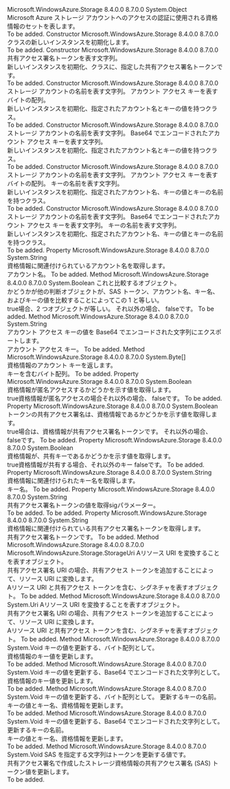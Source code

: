 <Type Name="StorageCredentials" FullName="Microsoft.WindowsAzure.Storage.Auth.StorageCredentials">
  <TypeSignature Language="C#" Value="public sealed class StorageCredentials" />
  <TypeSignature Language="ILAsm" Value=".class public auto ansi sealed beforefieldinit StorageCredentials extends System.Object" />
  <TypeSignature Language="DocId" Value="T:Microsoft.WindowsAzure.Storage.Auth.StorageCredentials" />
  <TypeSignature Language="VB.NET" Value="Public NotInheritable Class StorageCredentials" />
  <TypeSignature Language="F#" Value="type StorageCredentials = class" />
  <AssemblyInfo>
    <AssemblyName>Microsoft.WindowsAzure.Storage</AssemblyName>
    <AssemblyVersion>8.4.0.0</AssemblyVersion>
    <AssemblyVersion>8.7.0.0</AssemblyVersion>
  </AssemblyInfo>
  <Base>
    <BaseTypeName>System.Object</BaseTypeName>
  </Base>
  <Interfaces />
  <Docs>
    <summary>
            Microsoft Azure ストレージ アカウントへのアクセスの認証に使用される資格情報のセットを表します。
            </summary>
    <remarks>To be added.</remarks>
  </Docs>
  <Members>
    <Member MemberName=".ctor">
      <MemberSignature Language="C#" Value="public StorageCredentials ();" />
      <MemberSignature Language="ILAsm" Value=".method public hidebysig specialname rtspecialname instance void .ctor() cil managed" />
      <MemberSignature Language="DocId" Value="M:Microsoft.WindowsAzure.Storage.Auth.StorageCredentials.#ctor" />
      <MemberSignature Language="VB.NET" Value="Public Sub New ()" />
      <MemberType>Constructor</MemberType>
      <AssemblyInfo>
        <AssemblyName>Microsoft.WindowsAzure.Storage</AssemblyName>
        <AssemblyVersion>8.4.0.0</AssemblyVersion>
        <AssemblyVersion>8.7.0.0</AssemblyVersion>
      </AssemblyInfo>
      <Parameters />
      <Docs>
        <summary>
            <see cref="T:Microsoft.WindowsAzure.Storage.Auth.StorageCredentials" /> クラスの新しいインスタンスを初期化します。
            </summary>
        <remarks>To be added.</remarks>
      </Docs>
    </Member>
    <Member MemberName=".ctor">
      <MemberSignature Language="C#" Value="public StorageCredentials (string sasToken);" />
      <MemberSignature Language="ILAsm" Value=".method public hidebysig specialname rtspecialname instance void .ctor(string sasToken) cil managed" />
      <MemberSignature Language="DocId" Value="M:Microsoft.WindowsAzure.Storage.Auth.StorageCredentials.#ctor(System.String)" />
      <MemberSignature Language="VB.NET" Value="Public Sub New (sasToken As String)" />
      <MemberSignature Language="F#" Value="new Microsoft.WindowsAzure.Storage.Auth.StorageCredentials : string -&gt; Microsoft.WindowsAzure.Storage.Auth.StorageCredentials" Usage="new Microsoft.WindowsAzure.Storage.Auth.StorageCredentials sasToken" />
      <MemberType>Constructor</MemberType>
      <AssemblyInfo>
        <AssemblyName>Microsoft.WindowsAzure.Storage</AssemblyName>
        <AssemblyVersion>8.4.0.0</AssemblyVersion>
        <AssemblyVersion>8.7.0.0</AssemblyVersion>
      </AssemblyInfo>
      <Parameters>
        <Parameter Name="sasToken" Type="System.String" />
      </Parameters>
      <Docs>
        <param name="sasToken">共有アクセス署名トークンを表す文字列。</param>
        <summary>
            新しいインスタンスを初期化、<see cref="T:Microsoft.WindowsAzure.Storage.Auth.StorageCredentials" />クラスに、指定した共有アクセス署名トークンです。
            </summary>
        <remarks>To be added.</remarks>
      </Docs>
    </Member>
    <Member MemberName=".ctor">
      <MemberSignature Language="C#" Value="public StorageCredentials (string accountName, byte[] keyValue);" />
      <MemberSignature Language="ILAsm" Value=".method public hidebysig specialname rtspecialname instance void .ctor(string accountName, unsigned int8[] keyValue) cil managed" />
      <MemberSignature Language="DocId" Value="M:Microsoft.WindowsAzure.Storage.Auth.StorageCredentials.#ctor(System.String,System.Byte[])" />
      <MemberSignature Language="VB.NET" Value="Public Sub New (accountName As String, keyValue As Byte())" />
      <MemberSignature Language="F#" Value="new Microsoft.WindowsAzure.Storage.Auth.StorageCredentials : string * byte[] -&gt; Microsoft.WindowsAzure.Storage.Auth.StorageCredentials" Usage="new Microsoft.WindowsAzure.Storage.Auth.StorageCredentials (accountName, keyValue)" />
      <MemberType>Constructor</MemberType>
      <AssemblyInfo>
        <AssemblyName>Microsoft.WindowsAzure.Storage</AssemblyName>
        <AssemblyVersion>8.4.0.0</AssemblyVersion>
        <AssemblyVersion>8.7.0.0</AssemblyVersion>
      </AssemblyInfo>
      <Parameters>
        <Parameter Name="accountName" Type="System.String" />
        <Parameter Name="keyValue" Type="System.Byte[]" />
      </Parameters>
      <Docs>
        <param name="accountName">ストレージ アカウントの名前を表す文字列。</param>
        <param name="keyValue">アカウント アクセス キーを表すバイトの配列。</param>
        <summary>
            新しいインスタンスを初期化、<see cref="T:Microsoft.WindowsAzure.Storage.Auth.StorageCredentials" />指定されたアカウント名とキーの値を持つクラス。
            </summary>
        <remarks>To be added.</remarks>
      </Docs>
    </Member>
    <Member MemberName=".ctor">
      <MemberSignature Language="C#" Value="public StorageCredentials (string accountName, string keyValue);" />
      <MemberSignature Language="ILAsm" Value=".method public hidebysig specialname rtspecialname instance void .ctor(string accountName, string keyValue) cil managed" />
      <MemberSignature Language="DocId" Value="M:Microsoft.WindowsAzure.Storage.Auth.StorageCredentials.#ctor(System.String,System.String)" />
      <MemberSignature Language="VB.NET" Value="Public Sub New (accountName As String, keyValue As String)" />
      <MemberSignature Language="F#" Value="new Microsoft.WindowsAzure.Storage.Auth.StorageCredentials : string * string -&gt; Microsoft.WindowsAzure.Storage.Auth.StorageCredentials" Usage="new Microsoft.WindowsAzure.Storage.Auth.StorageCredentials (accountName, keyValue)" />
      <MemberType>Constructor</MemberType>
      <AssemblyInfo>
        <AssemblyName>Microsoft.WindowsAzure.Storage</AssemblyName>
        <AssemblyVersion>8.4.0.0</AssemblyVersion>
        <AssemblyVersion>8.7.0.0</AssemblyVersion>
      </AssemblyInfo>
      <Parameters>
        <Parameter Name="accountName" Type="System.String" />
        <Parameter Name="keyValue" Type="System.String" />
      </Parameters>
      <Docs>
        <param name="accountName">ストレージ アカウントの名前を表す文字列。</param>
        <param name="keyValue">Base64 でエンコードされたアカウント アクセス キーを表す文字列。</param>
        <summary>
            新しいインスタンスを初期化、<see cref="T:Microsoft.WindowsAzure.Storage.Auth.StorageCredentials" />指定されたアカウント名とキーの値を持つクラス。
            </summary>
        <remarks>To be added.</remarks>
      </Docs>
    </Member>
    <Member MemberName=".ctor">
      <MemberSignature Language="C#" Value="public StorageCredentials (string accountName, byte[] keyValue, string keyName);" />
      <MemberSignature Language="ILAsm" Value=".method public hidebysig specialname rtspecialname instance void .ctor(string accountName, unsigned int8[] keyValue, string keyName) cil managed" />
      <MemberSignature Language="DocId" Value="M:Microsoft.WindowsAzure.Storage.Auth.StorageCredentials.#ctor(System.String,System.Byte[],System.String)" />
      <MemberSignature Language="VB.NET" Value="Public Sub New (accountName As String, keyValue As Byte(), keyName As String)" />
      <MemberSignature Language="F#" Value="new Microsoft.WindowsAzure.Storage.Auth.StorageCredentials : string * byte[] * string -&gt; Microsoft.WindowsAzure.Storage.Auth.StorageCredentials" Usage="new Microsoft.WindowsAzure.Storage.Auth.StorageCredentials (accountName, keyValue, keyName)" />
      <MemberType>Constructor</MemberType>
      <AssemblyInfo>
        <AssemblyName>Microsoft.WindowsAzure.Storage</AssemblyName>
        <AssemblyVersion>8.4.0.0</AssemblyVersion>
        <AssemblyVersion>8.7.0.0</AssemblyVersion>
      </AssemblyInfo>
      <Parameters>
        <Parameter Name="accountName" Type="System.String" />
        <Parameter Name="keyValue" Type="System.Byte[]" />
        <Parameter Name="keyName" Type="System.String" />
      </Parameters>
      <Docs>
        <param name="accountName">ストレージ アカウントの名前を表す文字列。</param>
        <param name="keyValue">アカウント アクセス キーを表すバイトの配列。</param>
        <param name="keyName">キーの名前を表す文字列。</param>
        <summary>
            新しいインスタンスを初期化、<see cref="T:Microsoft.WindowsAzure.Storage.Auth.StorageCredentials" />指定されたアカウント名、キーの値とキーの名前を持つクラス。
            </summary>
        <remarks>To be added.</remarks>
      </Docs>
    </Member>
    <Member MemberName=".ctor">
      <MemberSignature Language="C#" Value="public StorageCredentials (string accountName, string keyValue, string keyName);" />
      <MemberSignature Language="ILAsm" Value=".method public hidebysig specialname rtspecialname instance void .ctor(string accountName, string keyValue, string keyName) cil managed" />
      <MemberSignature Language="DocId" Value="M:Microsoft.WindowsAzure.Storage.Auth.StorageCredentials.#ctor(System.String,System.String,System.String)" />
      <MemberSignature Language="VB.NET" Value="Public Sub New (accountName As String, keyValue As String, keyName As String)" />
      <MemberSignature Language="F#" Value="new Microsoft.WindowsAzure.Storage.Auth.StorageCredentials : string * string * string -&gt; Microsoft.WindowsAzure.Storage.Auth.StorageCredentials" Usage="new Microsoft.WindowsAzure.Storage.Auth.StorageCredentials (accountName, keyValue, keyName)" />
      <MemberType>Constructor</MemberType>
      <AssemblyInfo>
        <AssemblyName>Microsoft.WindowsAzure.Storage</AssemblyName>
        <AssemblyVersion>8.4.0.0</AssemblyVersion>
        <AssemblyVersion>8.7.0.0</AssemblyVersion>
      </AssemblyInfo>
      <Parameters>
        <Parameter Name="accountName" Type="System.String" />
        <Parameter Name="keyValue" Type="System.String" />
        <Parameter Name="keyName" Type="System.String" />
      </Parameters>
      <Docs>
        <param name="accountName">ストレージ アカウントの名前を表す文字列。</param>
        <param name="keyValue">Base64 でエンコードされたアカウント アクセス キーを表す文字列。</param>
        <param name="keyName">キーの名前を表す文字列。</param>
        <summary>
            新しいインスタンスを初期化、<see cref="T:Microsoft.WindowsAzure.Storage.Auth.StorageCredentials" />指定されたアカウント名、キーの値とキーの名前を持つクラス。
            </summary>
        <remarks>To be added.</remarks>
      </Docs>
    </Member>
    <Member MemberName="AccountName">
      <MemberSignature Language="C#" Value="public string AccountName { get; }" />
      <MemberSignature Language="ILAsm" Value=".property instance string AccountName" />
      <MemberSignature Language="DocId" Value="P:Microsoft.WindowsAzure.Storage.Auth.StorageCredentials.AccountName" />
      <MemberSignature Language="VB.NET" Value="Public ReadOnly Property AccountName As String" />
      <MemberSignature Language="F#" Value="member this.AccountName : string" Usage="Microsoft.WindowsAzure.Storage.Auth.StorageCredentials.AccountName" />
      <MemberType>Property</MemberType>
      <AssemblyInfo>
        <AssemblyName>Microsoft.WindowsAzure.Storage</AssemblyName>
        <AssemblyVersion>8.4.0.0</AssemblyVersion>
        <AssemblyVersion>8.7.0.0</AssemblyVersion>
      </AssemblyInfo>
      <ReturnValue>
        <ReturnType>System.String</ReturnType>
      </ReturnValue>
      <Docs>
        <summary>
            資格情報に関連付けられているアカウント名を取得します。
            </summary>
        <value>アカウント名。</value>
        <remarks>To be added.</remarks>
      </Docs>
    </Member>
    <Member MemberName="Equals">
      <MemberSignature Language="C#" Value="public bool Equals (Microsoft.WindowsAzure.Storage.Auth.StorageCredentials other);" />
      <MemberSignature Language="ILAsm" Value=".method public hidebysig instance bool Equals(class Microsoft.WindowsAzure.Storage.Auth.StorageCredentials other) cil managed" />
      <MemberSignature Language="DocId" Value="M:Microsoft.WindowsAzure.Storage.Auth.StorageCredentials.Equals(Microsoft.WindowsAzure.Storage.Auth.StorageCredentials)" />
      <MemberSignature Language="VB.NET" Value="Public Function Equals (other As StorageCredentials) As Boolean" />
      <MemberSignature Language="F#" Value="override this.Equals : Microsoft.WindowsAzure.Storage.Auth.StorageCredentials -&gt; bool" Usage="storageCredentials.Equals other" />
      <MemberType>Method</MemberType>
      <AssemblyInfo>
        <AssemblyName>Microsoft.WindowsAzure.Storage</AssemblyName>
        <AssemblyVersion>8.4.0.0</AssemblyVersion>
        <AssemblyVersion>8.7.0.0</AssemblyVersion>
      </AssemblyInfo>
      <ReturnValue>
        <ReturnType>System.Boolean</ReturnType>
      </ReturnValue>
      <Parameters>
        <Parameter Name="other" Type="Microsoft.WindowsAzure.Storage.Auth.StorageCredentials" />
      </Parameters>
      <Docs>
        <param name="other"><see cref="T:Microsoft.WindowsAzure.Storage.Auth.StorageCredentials" />これと比較するオブジェクト。</param>
        <summary>
            かどうかが他の判断<see cref="T:Microsoft.WindowsAzure.Storage.Auth.StorageCredentials" />オブジェクトが、SAS トークン、アカウント名、キー名、およびキーの値を比較することによってこの 1 と等しい。
            </summary>
        <returns>
          <c>true</c>場合、2 つ<see cref="T:Microsoft.WindowsAzure.Storage.Auth.StorageCredentials" />オブジェクトが等しい。 それ以外の場合、 <c>false</c>です。</returns>
        <remarks>To be added.</remarks>
      </Docs>
    </Member>
    <Member MemberName="ExportBase64EncodedKey">
      <MemberSignature Language="C#" Value="public string ExportBase64EncodedKey ();" />
      <MemberSignature Language="ILAsm" Value=".method public hidebysig instance string ExportBase64EncodedKey() cil managed" />
      <MemberSignature Language="DocId" Value="M:Microsoft.WindowsAzure.Storage.Auth.StorageCredentials.ExportBase64EncodedKey" />
      <MemberSignature Language="VB.NET" Value="Public Function ExportBase64EncodedKey () As String" />
      <MemberSignature Language="F#" Value="member this.ExportBase64EncodedKey : unit -&gt; string" Usage="storageCredentials.ExportBase64EncodedKey " />
      <MemberType>Method</MemberType>
      <AssemblyInfo>
        <AssemblyName>Microsoft.WindowsAzure.Storage</AssemblyName>
        <AssemblyVersion>8.4.0.0</AssemblyVersion>
        <AssemblyVersion>8.7.0.0</AssemblyVersion>
      </AssemblyInfo>
      <ReturnValue>
        <ReturnType>System.String</ReturnType>
      </ReturnValue>
      <Parameters />
      <Docs>
        <summary>
            アカウント アクセス キーの値を Base64 でエンコードされた文字列にエクスポートします。
            </summary>
        <returns>アカウント アクセス キー。</returns>
        <remarks>To be added.</remarks>
      </Docs>
    </Member>
    <Member MemberName="ExportKey">
      <MemberSignature Language="C#" Value="public byte[] ExportKey ();" />
      <MemberSignature Language="ILAsm" Value=".method public hidebysig instance unsigned int8[] ExportKey() cil managed" />
      <MemberSignature Language="DocId" Value="M:Microsoft.WindowsAzure.Storage.Auth.StorageCredentials.ExportKey" />
      <MemberSignature Language="VB.NET" Value="Public Function ExportKey () As Byte()" />
      <MemberSignature Language="F#" Value="member this.ExportKey : unit -&gt; byte[]" Usage="storageCredentials.ExportKey " />
      <MemberType>Method</MemberType>
      <AssemblyInfo>
        <AssemblyName>Microsoft.WindowsAzure.Storage</AssemblyName>
        <AssemblyVersion>8.4.0.0</AssemblyVersion>
        <AssemblyVersion>8.7.0.0</AssemblyVersion>
      </AssemblyInfo>
      <ReturnValue>
        <ReturnType>System.Byte[]</ReturnType>
      </ReturnValue>
      <Parameters />
      <Docs>
        <summary>
            資格情報のアカウント キーを返します。
            </summary>
        <returns>キーを含むバイト配列。</returns>
        <remarks>To be added.</remarks>
      </Docs>
    </Member>
    <Member MemberName="IsAnonymous">
      <MemberSignature Language="C#" Value="public bool IsAnonymous { get; }" />
      <MemberSignature Language="ILAsm" Value=".property instance bool IsAnonymous" />
      <MemberSignature Language="DocId" Value="P:Microsoft.WindowsAzure.Storage.Auth.StorageCredentials.IsAnonymous" />
      <MemberSignature Language="VB.NET" Value="Public ReadOnly Property IsAnonymous As Boolean" />
      <MemberSignature Language="F#" Value="member this.IsAnonymous : bool" Usage="Microsoft.WindowsAzure.Storage.Auth.StorageCredentials.IsAnonymous" />
      <MemberType>Property</MemberType>
      <AssemblyInfo>
        <AssemblyName>Microsoft.WindowsAzure.Storage</AssemblyName>
        <AssemblyVersion>8.4.0.0</AssemblyVersion>
        <AssemblyVersion>8.7.0.0</AssemblyVersion>
      </AssemblyInfo>
      <ReturnValue>
        <ReturnType>System.Boolean</ReturnType>
      </ReturnValue>
      <Docs>
        <summary>
            資格情報が匿名アクセスするかどうかを示す値を取得します。
            </summary>
        <value>
          <c>true</c>資格情報が匿名アクセスの場合それ以外の場合、 <c>false</c>です。</value>
        <remarks>To be added.</remarks>
      </Docs>
    </Member>
    <Member MemberName="IsSAS">
      <MemberSignature Language="C#" Value="public bool IsSAS { get; }" />
      <MemberSignature Language="ILAsm" Value=".property instance bool IsSAS" />
      <MemberSignature Language="DocId" Value="P:Microsoft.WindowsAzure.Storage.Auth.StorageCredentials.IsSAS" />
      <MemberSignature Language="VB.NET" Value="Public ReadOnly Property IsSAS As Boolean" />
      <MemberSignature Language="F#" Value="member this.IsSAS : bool" Usage="Microsoft.WindowsAzure.Storage.Auth.StorageCredentials.IsSAS" />
      <MemberType>Property</MemberType>
      <AssemblyInfo>
        <AssemblyName>Microsoft.WindowsAzure.Storage</AssemblyName>
        <AssemblyVersion>8.4.0.0</AssemblyVersion>
        <AssemblyVersion>8.7.0.0</AssemblyVersion>
      </AssemblyInfo>
      <ReturnValue>
        <ReturnType>System.Boolean</ReturnType>
      </ReturnValue>
      <Docs>
        <summary>
            トークンの共有アクセス署名は、資格情報であるかどうかを示す値を取得します。
            </summary>
        <value>
          <c>true</c>場合は、資格情報が共有アクセス署名トークンです。 それ以外の場合、 <c>false</c>です。</value>
        <remarks>To be added.</remarks>
      </Docs>
    </Member>
    <Member MemberName="IsSharedKey">
      <MemberSignature Language="C#" Value="public bool IsSharedKey { get; }" />
      <MemberSignature Language="ILAsm" Value=".property instance bool IsSharedKey" />
      <MemberSignature Language="DocId" Value="P:Microsoft.WindowsAzure.Storage.Auth.StorageCredentials.IsSharedKey" />
      <MemberSignature Language="VB.NET" Value="Public ReadOnly Property IsSharedKey As Boolean" />
      <MemberSignature Language="F#" Value="member this.IsSharedKey : bool" Usage="Microsoft.WindowsAzure.Storage.Auth.StorageCredentials.IsSharedKey" />
      <MemberType>Property</MemberType>
      <AssemblyInfo>
        <AssemblyName>Microsoft.WindowsAzure.Storage</AssemblyName>
        <AssemblyVersion>8.4.0.0</AssemblyVersion>
        <AssemblyVersion>8.7.0.0</AssemblyVersion>
      </AssemblyInfo>
      <ReturnValue>
        <ReturnType>System.Boolean</ReturnType>
      </ReturnValue>
      <Docs>
        <summary>
            資格情報が、共有キーであるかどうかを示す値を取得します。
            </summary>
        <value>
          <c>true</c>資格情報が共有する場合、それ以外のキー <c>false</c>です。</value>
        <remarks>To be added.</remarks>
      </Docs>
    </Member>
    <Member MemberName="KeyName">
      <MemberSignature Language="C#" Value="public string KeyName { get; }" />
      <MemberSignature Language="ILAsm" Value=".property instance string KeyName" />
      <MemberSignature Language="DocId" Value="P:Microsoft.WindowsAzure.Storage.Auth.StorageCredentials.KeyName" />
      <MemberSignature Language="VB.NET" Value="Public ReadOnly Property KeyName As String" />
      <MemberSignature Language="F#" Value="member this.KeyName : string" Usage="Microsoft.WindowsAzure.Storage.Auth.StorageCredentials.KeyName" />
      <MemberType>Property</MemberType>
      <AssemblyInfo>
        <AssemblyName>Microsoft.WindowsAzure.Storage</AssemblyName>
        <AssemblyVersion>8.4.0.0</AssemblyVersion>
        <AssemblyVersion>8.7.0.0</AssemblyVersion>
      </AssemblyInfo>
      <ReturnValue>
        <ReturnType>System.String</ReturnType>
      </ReturnValue>
      <Docs>
        <summary>
            資格情報に関連付けられたキー名を取得します。
            </summary>
        <value>キー名。</value>
        <remarks>To be added.</remarks>
      </Docs>
    </Member>
    <Member MemberName="SASSignature">
      <MemberSignature Language="C#" Value="public string SASSignature { get; }" />
      <MemberSignature Language="ILAsm" Value=".property instance string SASSignature" />
      <MemberSignature Language="DocId" Value="P:Microsoft.WindowsAzure.Storage.Auth.StorageCredentials.SASSignature" />
      <MemberSignature Language="VB.NET" Value="Public ReadOnly Property SASSignature As String" />
      <MemberSignature Language="F#" Value="member this.SASSignature : string" Usage="Microsoft.WindowsAzure.Storage.Auth.StorageCredentials.SASSignature" />
      <MemberType>Property</MemberType>
      <AssemblyInfo>
        <AssemblyName>Microsoft.WindowsAzure.Storage</AssemblyName>
        <AssemblyVersion>8.4.0.0</AssemblyVersion>
        <AssemblyVersion>8.7.0.0</AssemblyVersion>
      </AssemblyInfo>
      <ReturnValue>
        <ReturnType>System.String</ReturnType>
      </ReturnValue>
      <Docs>
        <summary>
            共有アクセス署名トークンの値を取得<c>sig</c>パラメーター。
            </summary>
        <value>To be added.</value>
        <remarks>To be added.</remarks>
      </Docs>
    </Member>
    <Member MemberName="SASToken">
      <MemberSignature Language="C#" Value="public string SASToken { get; }" />
      <MemberSignature Language="ILAsm" Value=".property instance string SASToken" />
      <MemberSignature Language="DocId" Value="P:Microsoft.WindowsAzure.Storage.Auth.StorageCredentials.SASToken" />
      <MemberSignature Language="VB.NET" Value="Public ReadOnly Property SASToken As String" />
      <MemberSignature Language="F#" Value="member this.SASToken : string" Usage="Microsoft.WindowsAzure.Storage.Auth.StorageCredentials.SASToken" />
      <MemberType>Property</MemberType>
      <AssemblyInfo>
        <AssemblyName>Microsoft.WindowsAzure.Storage</AssemblyName>
        <AssemblyVersion>8.4.0.0</AssemblyVersion>
        <AssemblyVersion>8.7.0.0</AssemblyVersion>
      </AssemblyInfo>
      <ReturnValue>
        <ReturnType>System.String</ReturnType>
      </ReturnValue>
      <Docs>
        <summary>
            資格情報に関連付けられている共有アクセス署名トークンを取得します。
            </summary>
        <value>共有アクセス署名トークンです。</value>
        <remarks>To be added.</remarks>
      </Docs>
    </Member>
    <Member MemberName="TransformUri">
      <MemberSignature Language="C#" Value="public Microsoft.WindowsAzure.Storage.StorageUri TransformUri (Microsoft.WindowsAzure.Storage.StorageUri resourceUri);" />
      <MemberSignature Language="ILAsm" Value=".method public hidebysig instance class Microsoft.WindowsAzure.Storage.StorageUri TransformUri(class Microsoft.WindowsAzure.Storage.StorageUri resourceUri) cil managed" />
      <MemberSignature Language="DocId" Value="M:Microsoft.WindowsAzure.Storage.Auth.StorageCredentials.TransformUri(Microsoft.WindowsAzure.Storage.StorageUri)" />
      <MemberSignature Language="VB.NET" Value="Public Function TransformUri (resourceUri As StorageUri) As StorageUri" />
      <MemberSignature Language="F#" Value="member this.TransformUri : Microsoft.WindowsAzure.Storage.StorageUri -&gt; Microsoft.WindowsAzure.Storage.StorageUri" Usage="storageCredentials.TransformUri resourceUri" />
      <MemberType>Method</MemberType>
      <AssemblyInfo>
        <AssemblyName>Microsoft.WindowsAzure.Storage</AssemblyName>
        <AssemblyVersion>8.4.0.0</AssemblyVersion>
        <AssemblyVersion>8.7.0.0</AssemblyVersion>
      </AssemblyInfo>
      <ReturnValue>
        <ReturnType>Microsoft.WindowsAzure.Storage.StorageUri</ReturnType>
      </ReturnValue>
      <Parameters>
        <Parameter Name="resourceUri" Type="Microsoft.WindowsAzure.Storage.StorageUri" />
      </Parameters>
      <Docs>
        <param name="resourceUri">A<see cref="T:Microsoft.WindowsAzure.Storage.StorageUri" />リソース URI を変換することを表すオブジェクト。</param>
        <summary>
            共有アクセス署名 URI の場合、共有アクセス トークンを追加することによって、リソース URI に変換します。
            </summary>
        <returns>A<see cref="T:Microsoft.WindowsAzure.Storage.StorageUri" />リソース URI と共有アクセス トークンを含む、シグネチャを表すオブジェクト。</returns>
        <remarks>To be added.</remarks>
      </Docs>
    </Member>
    <Member MemberName="TransformUri">
      <MemberSignature Language="C#" Value="public Uri TransformUri (Uri resourceUri);" />
      <MemberSignature Language="ILAsm" Value=".method public hidebysig instance class System.Uri TransformUri(class System.Uri resourceUri) cil managed" />
      <MemberSignature Language="DocId" Value="M:Microsoft.WindowsAzure.Storage.Auth.StorageCredentials.TransformUri(System.Uri)" />
      <MemberSignature Language="VB.NET" Value="Public Function TransformUri (resourceUri As Uri) As Uri" />
      <MemberSignature Language="F#" Value="member this.TransformUri : Uri -&gt; Uri" Usage="storageCredentials.TransformUri resourceUri" />
      <MemberType>Method</MemberType>
      <AssemblyInfo>
        <AssemblyName>Microsoft.WindowsAzure.Storage</AssemblyName>
        <AssemblyVersion>8.4.0.0</AssemblyVersion>
        <AssemblyVersion>8.7.0.0</AssemblyVersion>
      </AssemblyInfo>
      <ReturnValue>
        <ReturnType>System.Uri</ReturnType>
      </ReturnValue>
      <Parameters>
        <Parameter Name="resourceUri" Type="System.Uri" />
      </Parameters>
      <Docs>
        <param name="resourceUri">A<see cref="T:System.Uri" />リソース URI を変換することを表すオブジェクト。</param>
        <summary>
            共有アクセス署名 URI の場合、共有アクセス トークンを追加することによって、リソース URI に変換します。
            </summary>
        <returns>A<see cref="T:System.Uri" />リソース URI と共有アクセス トークンを含む、シグネチャを表すオブジェクト。</returns>
        <remarks>To be added.</remarks>
      </Docs>
    </Member>
    <Member MemberName="UpdateKey">
      <MemberSignature Language="C#" Value="public void UpdateKey (byte[] keyValue);" />
      <MemberSignature Language="ILAsm" Value=".method public hidebysig instance void UpdateKey(unsigned int8[] keyValue) cil managed" />
      <MemberSignature Language="DocId" Value="M:Microsoft.WindowsAzure.Storage.Auth.StorageCredentials.UpdateKey(System.Byte[])" />
      <MemberSignature Language="VB.NET" Value="Public Sub UpdateKey (keyValue As Byte())" />
      <MemberSignature Language="F#" Value="member this.UpdateKey : byte[] -&gt; unit" Usage="storageCredentials.UpdateKey keyValue" />
      <MemberType>Method</MemberType>
      <AssemblyInfo>
        <AssemblyName>Microsoft.WindowsAzure.Storage</AssemblyName>
        <AssemblyVersion>8.4.0.0</AssemblyVersion>
        <AssemblyVersion>8.7.0.0</AssemblyVersion>
      </AssemblyInfo>
      <ReturnValue>
        <ReturnType>System.Void</ReturnType>
      </ReturnValue>
      <Parameters>
        <Parameter Name="keyValue" Type="System.Byte[]" />
      </Parameters>
      <Docs>
        <param name="keyValue">キーの値を更新する、バイト配列として。</param>
        <summary>
            資格情報のキー値を更新します。
            </summary>
        <remarks>To be added.</remarks>
      </Docs>
    </Member>
    <Member MemberName="UpdateKey">
      <MemberSignature Language="C#" Value="public void UpdateKey (string keyValue);" />
      <MemberSignature Language="ILAsm" Value=".method public hidebysig instance void UpdateKey(string keyValue) cil managed" />
      <MemberSignature Language="DocId" Value="M:Microsoft.WindowsAzure.Storage.Auth.StorageCredentials.UpdateKey(System.String)" />
      <MemberSignature Language="VB.NET" Value="Public Sub UpdateKey (keyValue As String)" />
      <MemberSignature Language="F#" Value="member this.UpdateKey : string -&gt; unit" Usage="storageCredentials.UpdateKey keyValue" />
      <MemberType>Method</MemberType>
      <AssemblyInfo>
        <AssemblyName>Microsoft.WindowsAzure.Storage</AssemblyName>
        <AssemblyVersion>8.4.0.0</AssemblyVersion>
        <AssemblyVersion>8.7.0.0</AssemblyVersion>
      </AssemblyInfo>
      <ReturnValue>
        <ReturnType>System.Void</ReturnType>
      </ReturnValue>
      <Parameters>
        <Parameter Name="keyValue" Type="System.String" />
      </Parameters>
      <Docs>
        <param name="keyValue">キーの値を更新する、Base64 でエンコードされた文字列として。</param>
        <summary>
            資格情報のキー値を更新します。
            </summary>
        <remarks>To be added.</remarks>
      </Docs>
    </Member>
    <Member MemberName="UpdateKey">
      <MemberSignature Language="C#" Value="public void UpdateKey (byte[] keyValue, string keyName);" />
      <MemberSignature Language="ILAsm" Value=".method public hidebysig instance void UpdateKey(unsigned int8[] keyValue, string keyName) cil managed" />
      <MemberSignature Language="DocId" Value="M:Microsoft.WindowsAzure.Storage.Auth.StorageCredentials.UpdateKey(System.Byte[],System.String)" />
      <MemberSignature Language="VB.NET" Value="Public Sub UpdateKey (keyValue As Byte(), keyName As String)" />
      <MemberSignature Language="F#" Value="member this.UpdateKey : byte[] * string -&gt; unit" Usage="storageCredentials.UpdateKey (keyValue, keyName)" />
      <MemberType>Method</MemberType>
      <AssemblyInfo>
        <AssemblyName>Microsoft.WindowsAzure.Storage</AssemblyName>
        <AssemblyVersion>8.4.0.0</AssemblyVersion>
        <AssemblyVersion>8.7.0.0</AssemblyVersion>
      </AssemblyInfo>
      <ReturnValue>
        <ReturnType>System.Void</ReturnType>
      </ReturnValue>
      <Parameters>
        <Parameter Name="keyValue" Type="System.Byte[]" />
        <Parameter Name="keyName" Type="System.String" />
      </Parameters>
      <Docs>
        <param name="keyValue">キーの値を更新する、バイト配列として。</param>
        <param name="keyName">更新するキーの名前。</param>
        <summary>
            キーの値とキー名、資格情報を更新します。
            </summary>
        <remarks>To be added.</remarks>
      </Docs>
    </Member>
    <Member MemberName="UpdateKey">
      <MemberSignature Language="C#" Value="public void UpdateKey (string keyValue, string keyName);" />
      <MemberSignature Language="ILAsm" Value=".method public hidebysig instance void UpdateKey(string keyValue, string keyName) cil managed" />
      <MemberSignature Language="DocId" Value="M:Microsoft.WindowsAzure.Storage.Auth.StorageCredentials.UpdateKey(System.String,System.String)" />
      <MemberSignature Language="VB.NET" Value="Public Sub UpdateKey (keyValue As String, keyName As String)" />
      <MemberSignature Language="F#" Value="member this.UpdateKey : string * string -&gt; unit" Usage="storageCredentials.UpdateKey (keyValue, keyName)" />
      <MemberType>Method</MemberType>
      <AssemblyInfo>
        <AssemblyName>Microsoft.WindowsAzure.Storage</AssemblyName>
        <AssemblyVersion>8.4.0.0</AssemblyVersion>
        <AssemblyVersion>8.7.0.0</AssemblyVersion>
      </AssemblyInfo>
      <ReturnValue>
        <ReturnType>System.Void</ReturnType>
      </ReturnValue>
      <Parameters>
        <Parameter Name="keyValue" Type="System.String" />
        <Parameter Name="keyName" Type="System.String" />
      </Parameters>
      <Docs>
        <param name="keyValue">キーの値を更新する、Base64 でエンコードされた文字列として。</param>
        <param name="keyName">更新するキーの名前。</param>
        <summary>
            キーの値とキー名、資格情報を更新します。
            </summary>
        <remarks>To be added.</remarks>
      </Docs>
    </Member>
    <Member MemberName="UpdateSASToken">
      <MemberSignature Language="C#" Value="public void UpdateSASToken (string sasToken);" />
      <MemberSignature Language="ILAsm" Value=".method public hidebysig instance void UpdateSASToken(string sasToken) cil managed" />
      <MemberSignature Language="DocId" Value="M:Microsoft.WindowsAzure.Storage.Auth.StorageCredentials.UpdateSASToken(System.String)" />
      <MemberSignature Language="VB.NET" Value="Public Sub UpdateSASToken (sasToken As String)" />
      <MemberSignature Language="F#" Value="member this.UpdateSASToken : string -&gt; unit" Usage="storageCredentials.UpdateSASToken sasToken" />
      <MemberType>Method</MemberType>
      <AssemblyInfo>
        <AssemblyName>Microsoft.WindowsAzure.Storage</AssemblyName>
        <AssemblyVersion>8.4.0.0</AssemblyVersion>
        <AssemblyVersion>8.7.0.0</AssemblyVersion>
      </AssemblyInfo>
      <ReturnValue>
        <ReturnType>System.Void</ReturnType>
      </ReturnValue>
      <Parameters>
        <Parameter Name="sasToken" Type="System.String" />
      </Parameters>
      <Docs>
        <param name="sasToken">SAS を指定する文字列はトークンを更新する値です。</param>
        <summary>
            共有アクセス署名で作成したストレージ資格情報の共有アクセス署名 (SAS) トークン値を更新します。
            </summary>
        <remarks>To be added.</remarks>
      </Docs>
    </Member>
  </Members>
</Type>